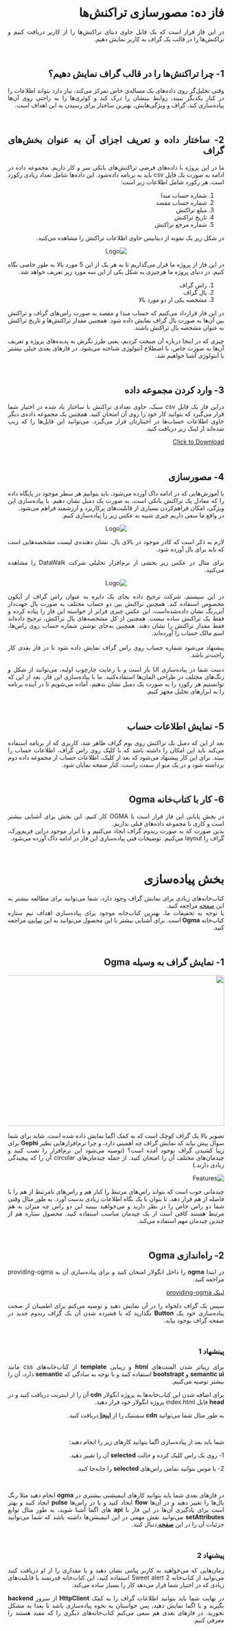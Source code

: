 <div dir="rtl" align='justify'>

# فاز ده: مصورسازی تراکنش‌ها

در این فاز قرار است که یک فایل حاوی دیتای تراکنش‌ها را از کاربر دریافت کنیم و تراکنش‌ها را در قالب یک گراف به کاربر نمایش دهیم. 

<br> 

## 1- چرا تراکنش‌ها را در قالب گراف نمایش دهیم؟
وقتی تحلیل‌گر روی داد‌ه‌های یک مساله‌ی خاص تمرکز می‌کند، نیاز دارد بتواند اطلاعات را در کنار یکدیگر ببیند، روابط بینشان را درک کند و کوئری‌ها را به راحتی روی آن‌ها پیاده‌سازی کند. گراف و ویژگی‌هایش، بهترین ساختار برای رسیدن به این اهداف‌ است.

<br> 

## 2- ساختار داده و تعریف اجزای آن به عنوان بخش‌های گراف
ما در این پروژه با داده‌های فرضی تراکنش‌های بانکی سر و کار داریم. مجموعه داده در ادامه به صورت یک فایل csv باید به برنامه داده‌شود. این داده‌ها شامل تعداد زیادی رکورد است. هر رکورد شامل اطلاعات زیر است:

1. شماره حساب مبدا
2. شماره حساب مقصد
3. مبلغ تراکنش
4. تاریخ تراکنش
5. شماره مرجع تراکنش

در شکل زیر یک نمونه از دیتابیس حاوی اطلاعات تراکنش را مشاهده می‌کنید.

<p align="center" style="width:70% text-align:center;" ><img src="dataBase.jpg" alt="Logo"  align="cneter"  style="center"></p>

در این فاز از پروژه ما قرار می‌گذاریم تا به هر یک از این 5 مورد بالا به طور خاصی نگاه کنیم. در دنیای پروژه ما هرچیزی به شکل یکی از این سه مورد زیر تعریف خواهد شد.

1. راس گراف
2. یال گراف
3. مشخصه یکی از دو مورد بالا

در این فاز قرارداد می‌کنیم که حساب مبدا و مقصد به صورت راس‌های گراف و تراکنش‌ بین‌ آن‌ها به صورت یال گراف نمایش داده شود. همچنین مقدار تراکنش‌ها و تاریخ تراکنش به عنوان مشخصه یال تراکنش باشند.


چیزی که در اینجا درباره آن صبحت کردیم، یعنی طرز نگرش به پدیده‌های پروژه و تعریف آن‌ها به صورت خاص، با اصطلاح آنتولوژی شناخته می‌شود. در فازهای بعدی خیلی بیشتر با آنتولوژی آشنا خواهیم شد.

<br> 

## 3- وارد‌ کردن مجموعه داده
دراین فاز یک فایل csv
سبک، حاوی تعدادی تراکنش با ساختار یاد شده در اختیار شما قرار می‌گیرد که بتوانید کار خود را روی آن امتحان کنید. همچنین یک مجموعه داده‌ی دیگر حاوی اطلاعات حساب‌ها در اخیتارتان قرار می‌گیرد.
می‌توانید این فایل‌ها را که زیپ شده‌اند از لینک‌ زیر دریافت کنید.
<br>

<a href="TestDB.zip" download>Click to Download</a>

<br> 

## 4- مصورسازی

با آموزش‌هایی که در ادامه داک آورده می‌شود، باید بتوانیم هر سطر موجود در پایگاه داده را که معادل یک تراکنش بانکی است، به صورت یک دمبل نشان دهیم. با پیاده‌سازی این ویژگی، امکان فراهم‌کردن بسیاری از قابلیت‌های پرکاربرد و ارزشمند  فراهم می‌شود.
<br>
در واقع ما سعی داریم چیزی شبیه به عکس زیر را پیاده‌سازی کنیم.
<p align="center" style="width:70% text-align:center;" ><img src="damble.jpg" alt="Logo"  align="cneter"  style="center"></p>

لازم به ذکر است که کادر موجود در بالای یال، نشان‌ دهنده‌ی لیست مشخصه‌هایی است که باید برای یال آورده شود. 
<br>


برای مثال در عکس زیر بخشی از نرم‌افزار تحلیلی شرکت DataWalk را مشاهده می‌کنید.

<p align="center" style="width:70% text-align:center;" ><img src="datawalk.png" alt="Logo"  align="cneter"  style="center"></p>

در این سیستم، شرکت ترجیح داده بجای یک دایره به عنوان راس گراف از آیکون مخصوص استفاده‌ کند. همچنین تراکنش بین دو حساب مختلف به صورت یال جهت‌دار آبی‌رنگ نشان داده‌شده‌است. این عکس چیزی فراتر از خواسته‌ این فاز را پیاده کرده و فقط یک تراکنش ساده نیست. همچنین از کل مشخصه‌های یال تراکنش، ترجیح داده‌اند فقط مقدار تراکنش را نشان‌ دهند. همچنین به‌جای نوشتن شماره حساب روی راس‌ها، اسم مالک حساب را آورده‌اند.
<br><br>
پیشنهاد می‌شود شماره حساب روی راس گراف نمایش داده شود تا در فاز  بعدی کار راحت‌تر باشد.
<br><br>
دست شما در پیاده‌سازی UI 
باز است و با رعایت چارچوپ اولیه، می‌توانید از شکل و رنگ‌های مختلف در طراحی المان‌ها استفاده‌کنید. 
ما با پیاده‌سازی این فاز، بعد از این که توانستیم هر رکورد را به صورت یک دمبل نشان بدهیم، آماده می‌شویم تا در آینده برنامه را به ابزارهای تحلیل مجهز کنیم.

<br> 

## 5- نمایش اطلاعات حساب 
بعد از این که دمبل یک تراکنش روی بوم گراف ظاهر شد، کاربری که از برنامه استفاده می‌کند باید این امکان را داشته باشد که با کلیک روی راس گراف، اطلاعات حساب را ببیند. برای این کار پیشنهاد می‌شود که بعد از کلیک، اطلاعات حساب از مجموعه داده دوم برداشته شود و در یک منو از سمت راست، کنار صفحه نمایان شود.

<br> 

## 6- کار با کتاب‌‌خانه Ogma
در بخش پایانی این فاز قرار است با OGMA کار کنیم.
این بخش برای آشنایی بیشتر است و کاری با مجموعه داده‌‌های قبلی نداریم. 
<br>
بدین صورت که به صورت رندوم گراف ایجاد می‌کنیم و با ابزار موجود دراین فریم‌ورک، گراف را layout می‌کنیم. 
توضیحات فنی پیاده‌سازی این فاز در ادامه داک آورده می‌شود.

<br> 

# بخش پیاده‌سازی 

کتاب‌خانه‌های زیادی برای نمایش گراف وجود دارد، شما می‌توانید برای مطالعه
بیشتر به این <a
href="https://medium.com/@Elise_Deux/the-list-of-graph-visualization-libraries-7a7b89aab6a6">صفحه</a>
مراجعه کنید.
<br>
با توجه به تحقیقات ما، بهترین کتاب‌خانه موجود برای پیاده‌سازی اهداف تیم ستاره کتاب‌خانه <strong>Ogma
</strong>است. برای آشنایی بیشتر با&nbsp;این محصول می‌توانید به این <a
href="https://doc.linkurio.us/ogma/latest/quickstart.html">سایت</a> مراجعه کنید.

<br> 

## 1- نمایش گراف به وسیله Ogma

<img
src="https://i1.wp.com/linkurio.us/wp-content/uploads/2016/10/Ogma-example-customization.png?ssl=1"
style="height:351px; width:800px">



تصویر بالا یک گراف کوچک است که به کمک اگما نمایش داده شده است. شاید برای
شما سوال پیش بیاید که نمایش گراف چه اهمیتی دارد، و چرا نرم‌افزار‌هایی نظیر <strong>Gephi</strong> برای زیبا
کشیدن گراف بوجود آمده است؟ (توصیه می‌شود این نرم‌افزار را نصب کنید و چیدمان‌های مختلف آن را امتحان کنید. از جمله
چیدمان‌های circular آن را که پیچیدگی زیادی دارند.)

<img alt="Features" src="https://gephi.org/images/screenshots/preview1.png">

چیدمانی خوب است که بتواند راس‌های مرتبط را کنار هم و راس‌های نامرتبط از
هم را با فاصله از هم قرار دهد، تا بتوان با یک نگاه اطلاعات زیادی بدست آورد. به طور مثال وقتی شما دو راس خاص
را در نظر دارید و می‌خواهید ببینید این دو راس چه میزان به هم مرتبط‌ هستند کافی است از یک چیدمان مناسب استفاده کنید.
محصول ستاره هم از چندین چیدمان مهم استفاده می‌کند.

<br> 

## 2- راه‌اندازی Ogma

در ابتدا <strong>ogma‌</strong> را داخل انگولار امتحان کنید و برای پیاده‌سازی آن به providing-ogma مراجعه کنید.


<a href="providing-ogma.md" download>لینک providing-ogma</a>

سپس یک گراف دلخواه را در آن نمایش دهید و توصیه می‌کنم برای اطمینان از صحت
پیاده‌سازی خود یک <strong>Button</strong> بگذارید که با فشرده شدن آن یک گراف رندوم جدید در صفحه گراف بوجود
بیاید.

<br>

### پینشهاد 1
برای زیبا‌تر شدن المنت‌های <strong>html</strong> و زیبایی <strong>template</strong> از کتاب‌خانه‌های css مانند <strong>semantic ui</strong> و
<strong>bootstrapt</strong> استفاده کنید و با توجه به سادگی که <strong>semantic</strong> دارد، آن را بیشتر
توصیه می‌کنیم.

برای اضافه شدن این کتاب‌خانه‌ها به پروژه انگولار <strong>cdn</strong> آن را از اینترنت دریافت کنید و در <strong>head</strong> فایل index.html پروژه انگولار خود قرار
دهید.

به طور مثال شما می‌توانید&nbsp;<strong>cdn</strong> سمنتیک را از <a
href="https://stackoverflow.com/questions/30281258/how-to-use-semantic-ui-cdn"><strong>اینجا
</strong></a>دریافت کنید.

<br> 

شما باید بعد از پیاده‌سازی اگما بتوانید کارهای زیر را انجام دهید:

1- روی یک راس&nbsp;کلیک کرده و حالت <strong>selected</strong> آن را تغییر دهید.

2- با موس بتوانید تمامی راس‌های <strong>selected</strong> را جا‌به‌جا کنید.

<br>

در فاز‌های بعدی شما باید بتوانید کار‌های انیمیشنی بیشتری در <strong>ogma</strong> انجام دهید مثلا رنگ یال‌ها را تغییر دهید و در آن‌ها <strong>flow</strong> ایجاد کنید و یا در راس‌ها
<strong>pulse</strong> ایجاد کنید و بهتر است برای یادگیری آن‌ها در این فاز با <strong>api</strong> های
اگما آشنا شوید، به طور مثال توابع <strong>setAttributes</strong> می‌توانید نقش مهمی در این انیمیشن‌ها داشته
باشد که شما می‌توانید جزئیات آن را در این <a href="https://doc.linkurio.us/ogma/latest/api.html"><strong>صفحه
</strong></a>دنبال کنید.

<br>

### پیشنهاد 2
زمان‌هایی که می‌خواهید به کاربر پیامی نشان
دهید و یا مقداری را از او دریافت کنید می‌توانید از&nbsp;کتاب‌خانه Sweet alert 2 استفاده کنید، این کتاب‌خانه قدرتمند
با قابلیت‌های زیادی که در اختیار شما قرار می‌دهد کار را بسیار ساده می‌کند.

در نهایت شما باید بتوانید اطلاعات گراف را به کمک <strong>HttpClient
</strong>از سرور <strong>backend</strong> بگیرید و با اگما نمایش دهید، پس حواستان به نحوه پیاده‌سازی باشد
تا بعدا&nbsp;به مشکل نخورید. در فاز‌های بعدی هم سعی می‌کنم کتاب‌خانه‌های دیگری را که مفید هستند را معرفی
کنیم.
 </div>
